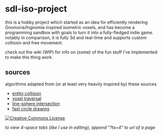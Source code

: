 # sdl-iso-project

this is a hobby project which started as an idea for efficiently rendering Gnomoria/Ingnomia inspired isometric voxels, and has become a programming sandbox with goals to turn it into a fully-fledged indie game. notably in comparison, it is fully 3d and real-time and supports custom collision and free movement.

check out the wiki (WIP) for info on (some) of the fun stuff I've implemented to make this thing work.

## sources
algorithms adapted from (or at least very heavily inspired by) these sources
- [entity collision](https://www.youtube.com/watch?v=8JJ-4JgR7Dg)
- [voxel traversal](https://citeseerx.ist.psu.edu/viewdoc/download?doi=10.1.1.42.3443&rep=rep1&type=pdf)
- [line-sphere intersection](https://gamedev.stackexchange.com/questions/27755/optimized-algorithm-for-line-sphere-intersection-in-glsl)
- [fast circle drawing](https://web.engr.oregonstate.edu/~sllu/bcircle.pdf)

<a rel="license" href="http://creativecommons.org/licenses/by-nc-sa/4.0/"><img alt="Creative Commons License" style="border-width:0" src="https://i.creativecommons.org/l/by-nc-sa/4.0/88x31.png" /></a>

*to view 4-space tabs (like I use in editing), append "?ts=4" to url of a page*
